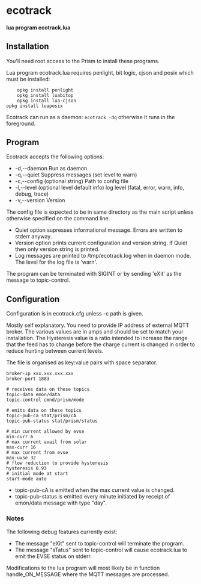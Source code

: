 # ecotrack
#### lua program ecotrack.lua

## Installation
 You'll need root access to the Prism to install these programs.

 Lua program ecotrack.lua requires penlight, bit logic, cjson and posix which must be installed:

        opkg install penlight
        opkg install luabitop
        opkg install lua-cjson
	opkg install luaposix

  Ecotrack can run as a daemon: `ecotrack -dq` otherwise it runs in the foreground. 

## Program
  Ecotrack accepts the following options:

  +  -d,--daemon   Run as daemon
  +  -q,--quiet    Suppress messages  (set level to warn)
  +  -c,--config (optional string) Path to config file
  +  -l,--level (optional level default info) log level (fatal, error, warn, info, debug, trace)
  +  -v,--version  Version

The config file is expected to be in same directory as the main script
unless otherwise specified on the command line.

- Quiet option supresses informational message. Errors are written to stderr anyway.
- Version option prints current configuration and version string. If Quiet then only
  version string is printed.
- Log messages are printed to /tmp/ecotrack.log when in daemon mode. The level for the log file is 'warn'.

The program can be terminated with SIGINT or by sending 'eXit' as the
message to topic-control.

## Configuration

   Configuration is in ecotrack.cfg unless -c path is given.

   Mostly self explanatory.  You need to provide IP address of external
MQTT broker.  The various values are in amps and should be set to
match your installation.  The Hysteresis value is a ratio intended to increase
the range that the feed has to change before the charge current is changed in
order to reduce hunting between current levels.

The file is organised as key:value pairs with space separator.

    broker-ip xxx.xxx.xxx.xxx
    broker-port 1883
    
    # receives data on these topics
    topic-data emon/data
    topic-control cmnd/prism/mode
    
    # emits data on these topics
    topic-pub-ca stat/prism/cA
    topic-pub-status stat/prism/status
    
    # min current allowed by evse
    min-curr 6
    # max current avail from solar
    max-curr 16
    # max current from evse
    max-uvse 32
    # flow reduction to provide hysteresis 
    hysteresis 0.93
    # initial mode at start
    start-mode auto

+ topic-pub-cA is emitted when the max current value is changed.
+ topic-pub-status is emitted every minute initiated by receipt of
  emon/data message with type "day".

### Notes
The following debug features currently exist:

+ The message "eXit" sent to topic-control will terminate the program.
+ The message "sTatus" sent to topic-control will cause ecotrack.lua
  to emit the EVSE status on stderr.

Modifications to the lua program will most likely be in function
handle_ON_MESSAGE where the MQTT messages are processed.
